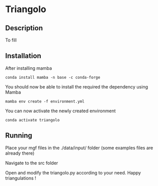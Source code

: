 # Triangolo

## Description

To fill

## Installation



After installing mamba


```
conda install mamba -n base -c conda-forge
```

You should now be able to install the required the dependency using Mamba

```
mamba env create -f environment.yml
```

You can now activate the newly created environment

```
conda activate triangolo
```

## Running



Place your mgf files in the ./data/input/ folder (some examples files are already there)

Navigate to the src folder

Open and modify the triangolo.py according to your need. Happy triangulations !